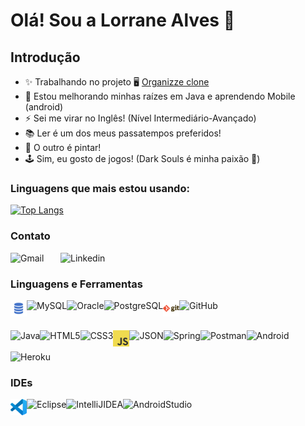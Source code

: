 # Olá! Sou a Lorrane Alves 👋

## Introdução 
- ✨ Trabalhando no projeto 🖥️ [Organizze clone](https://github.com/loryalves/Organizze-clone)
- 🌱 Estou melhorando minhas raízes em Java e aprendendo Mobile (android)
- ⚡ Sei me virar no Inglês! (Nível Intermediário-Avançado)
- 📚 Ler é um dos meus passatempos preferidos!
- 🎨 O outro é pintar!
- 🕹️ Sim, eu gosto de jogos! (Dark Souls é minha paixão 💖)


### Linguagens que mais estou usando: 
[![Top Langs](https://github-readme-stats.vercel.app/api/top-langs/?username=loryalves&layout=compact)](https://github.com/anuraghazra/github-readme-stats)

### Contato
<a href="https://mail.google.com/mail/?view=cm&amp;fs=1&amp;to=lorrane.dev@gmail.com&amp;su=SUBJECT&amp;body=BODY&amp" rel="nofollow"><img align="left" alt="Gmail" width="80" src="https://img.shields.io/badge/gmail-%23DD0031.svg?&style=for-the-badge&logo=gmail&logoColor=white"/></a>
<a href="https://www.linkedin.com/in/lorranealvesdev/" rel="nofollow"><img align="left" alt="Linkedin" width="100" src="https://camo.githubusercontent.com/c00f87aeebbec37f3ee0857cc4c20b21fefde8a96caf4744383ebfe44a47fe3f/68747470733a2f2f696d672e736869656c64732e696f2f62616467652f2d4c696e6b6564496e2d2532333030373742353f7374796c653d666f722d7468652d6261646765266c6f676f3d6c696e6b6564696e266c6f676f436f6c6f723d7768697465" data-canonical-src="https://img.shields.io/badge/-LinkedIn-%230077B5?style=for-the-badge&amp;logo=linkedin&amp;logoColor=white" style="max-width:100%;"></a>
<br>

### Linguagens e Ferramentas

<p>
  <img align="left" alt="SQL" width="26px" src="https://raw.githubusercontent.com/github/explore/80688e429a7d4ef2fca1e82350fe8e3517d3494d/topics/sql/sql.png" />
  <img align="left" alt="MySQL" src="https://img.shields.io/badge/MySQL-00000F?style=for-the-badge&logo=mysql&logoColor=white" />
  <img align="left" alt="Oracle" src="https://img.shields.io/badge/Oracle-F80000?style=for-the-badge&logo=oracle&logoColor=black" />
  <img align="left" alt="PostgreSQL" src="https://img.shields.io/badge/PostgreSQL-316192?style=for-the-badge&logo=postgresql&logoColor=white" />
  <img align="left" alt="Git" width="26px" src="https://raw.githubusercontent.com/github/explore/80688e429a7d4ef2fca1e82350fe8e3517d3494d/topics/git/git.png" />
  <img align="left" alt="GitHub" src="https://img.shields.io/badge/GitHub-100000?style=for-the-badge&logo=github&logoColor=white" />
</p>
<br><br>
<p>
<img align="left" alt="Java" src="https://img.shields.io/badge/Java-ED8B00?style=for-the-badge&logo=java&logoColor=white" />
<img align="left" alt="HTML5" src="https://img.shields.io/badge/HTML5-E34F26?style=for-the-badge&logo=html5&logoColor=white" />
<img align="left" alt="CSS3" src="https://img.shields.io/badge/CSS3-1572B6?style=for-the-badge&logo=css3&logoColor=white" />
<img align="left" alt="JavaScript" width="26px" src="https://raw.githubusercontent.com/github/explore/80688e429a7d4ef2fca1e82350fe8e3517d3494d/topics/javascript/javascript.png" />
<img align="left" alt="JSON" src="https://img.shields.io/badge/json-5E5C5C?style=for-the-badge&logo=json&logoColor=white" />
<img align="left" alt="Spring" src="https://img.shields.io/badge/Spring-6DB33F?style=for-the-badge&logo=spring&logoColor=white" />
<img align="left" alt="Postman" src="https://img.shields.io/badge/Postman-FF6C37?style=for-the-badge&logo=Postman&logoColor=white" />
<img align="left" alt="Android" src="https://img.shields.io/badge/Android-3DDC84?style=for-the-badge&logo=android&logoColor=white" />
</p>
<br><br>
<img align="left" alt="Heroku" src="https://img.shields.io/badge/Heroku-430098?style=for-the-badge&logo=heroku&logoColor=white" />
<br>

### IDEs
<p>
 <img align="left" alt="Visual Studio Code" width="26px" src="https://raw.githubusercontent.com/github/explore/80688e429a7d4ef2fca1e82350fe8e3517d3494d/topics/visual-studio-code/visual-studio-code.png" />
 <img align="left" alt="Eclipse" src="https://img.shields.io/badge/Eclipse-2C2255?style=for-the-badge&logo=eclipse&logoColor=white" />
 <img align="left" alt="IntelliJIDEA" src="https://img.shields.io/badge/IntelliJIDEA-000000.svg?style=for-the-badge&logo=intellij-idea&logoColor=white" />
 <img align="left" alt="AndroidStudio" src="https://img.shields.io/badge/Android_Studio-3DDC84?style=for-the-badge&logo=android-studio&logoColor=white" />
</p>
